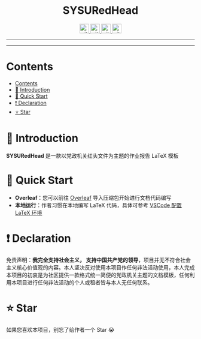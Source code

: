 <h1 align="center">SYSURedHead</h1>

<p align="center"> 
  <a href="https://github.com/LulietLyan?tab=followers"> <img src="https://img.shields.io/github/followers/LulietLyan?label=Followers&style=for-the-badge&color=purple" height="25px" alt="github follow" > </a>
  <a href="https://github.com/LulietLyan/SYSURedHead?tab=stars"> <img src="https://img.shields.io/github/stars/LulietLyan/SYSURedHead?label=Stars&style=for-the-badge" height="25px" alt="github repo stars" > </a>
  <a href="https://github.com/LulietLyan/InterviewBasic"> <img src="https://img.shields.io/github/license/Ileriayo/markdown-badges?style=for-the-badge" height="25px" alt="github repo stars" > </a>
  <a href="https://github.com/LulietLyan/SYSURedHead"> <img src="https://img.shields.io/badge/latex-%23008080.svg?style=for-the-badge&logo=latex&logoColor=white" height="25px" alt="github repo stars" > </a>
</p> 

---
---

# Contents
- [Contents](#contents)
- [🤔 Introduction](#-introduction)
- [🤩 Quick Start](#-quick-start)
- [❗ Declaration](#-declaration)
- [⭐ Star](#-star)

# 🤔 Introduction

**SYSURedHead** 是一款以党政机关红头文件为主题的作业报告 LaTeX 模板

# 🤩 Quick Start

- **Overleaf**：您可以前往 [Overleaf](https://www.overleaf.com/) 导入压缩包开始进行文档代码编写
- **本地运行**：作者习惯在本地编写 LaTeX 代码，具体可参考 [VSCode 配置 LaTeX 环境](https://zhuanlan.zhihu.com/p/166523064)

# ❗ Declaration

免责声明：**我完全支持社会主义， 支持中国共产党的领导**，项目并无不符合社会主义核心价值观的内容。本人坚决反对使用本项目作任何非法活动使用，本人完成本项目的初衷是为社区提供一款格式统一简便的党政机关主题的文档模板，任何利用本项目进行任何非法活动的个人或租者皆与本人无任何联系。

# ⭐ Star

如果您喜欢本项目，别忘了给作者一个 Star 😭
